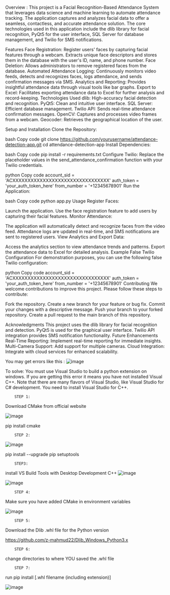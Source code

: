 Overview :
This project is a Facial Recognition-Based Attendance System that leverages data science and machine learning to automate attendance tracking. The application captures and analyzes facial data to offer a seamless, contactless, and accurate attendance solution. The core technologies used in this application include the dlib library for facial recognition, PyQt5 for the user interface, SQL Server for database management, and Twilio for SMS notifications.

Features
Face Registration: Register users' faces by capturing facial features through a webcam. Extracts unique face descriptors and stores them in the database with the user's ID, name, and phone number.
Face Deletion: Allows administrators to remove registered faces from the database.
Automated Attendance Logging: Continuously monitors video feeds, detects and recognizes faces, logs attendance, and sends confirmation messages via SMS.
Analytics and Reporting: Provides insightful attendance data through visual tools like bar graphs.
Export to Excel: Facilitates exporting attendance data to Excel for further analysis and record-keeping.
Technologies Used
dlib: High-accuracy facial detection and recognition.
PyQt5: Clean and intuitive user interface.
SQL Server: Efficient database management.
Twilio API: Sends real-time attendance confirmation messages.
OpenCV: Captures and processes video frames from a webcam.
Geocoder: Retrieves the geographical location of the user.


Setup and Installation
Clone the Repository:

bash
Copy code
git clone https://github.com/yourusername/attendance-detection-app.git
cd attendance-detection-app
Install Dependencies:

bash
Copy code
pip install -r requirements.txt
Configure Twilio:
Replace the placeholder values in the send_attendance_confirmation function with your Twilio credentials.

python
Copy code
account_sid = 'ACXXXXXXXXXXXXXXXXXXXXXXXXXXXXXXXX'
auth_token = 'your_auth_token_here'
from_number = '+12345678901'
Run the Application:

bash
Copy code
python app.py
Usage
Register Faces:

Launch the application.
Use the face registration feature to add users by capturing their facial features.
Monitor Attendance:

The application will automatically detect and recognize faces from the video feed.
Attendance logs are updated in real-time, and SMS notifications are sent to registered users.
View Analytics and Export Data:

Access the analytics section to view attendance trends and patterns.
Export the attendance data to Excel for detailed analysis.
Example False Twilio Configuration
For demonstration purposes, you can use the following false Twilio configuration:

python
Copy code
account_sid = 'ACXXXXXXXXXXXXXXXXXXXXXXXXXXXXXXXX'
auth_token = 'your_auth_token_here'
from_number = '+12345678901'
Contributing
We welcome contributions to improve this project. Please follow these steps to contribute:

Fork the repository.
Create a new branch for your feature or bug fix.
Commit your changes with a descriptive message.
Push your branch to your forked repository.
Create a pull request to the main branch of this repository.



Acknowledgments
This project uses the dlib library for facial recognition and detection.
PyQt5 is used for the graphical user interface.
Twilio API integration provides SMS notification functionality.
Future Enhancements
Real-Time Reporting: Implement real-time reporting for immediate insights.
Multi-Camera Support: Add support for multiple cameras.
Cloud Integration: Integrate with cloud services for enhanced scalability.


You may get errors like this :
![image](https://github.com/user-attachments/assets/ea38fbd6-5ccc-4daa-9247-8645fca665e2)

To solve:
        You must use Visual Studio to build a python extension on windows.  If you
        are getting this error it means you have not installed Visual C++.  Note
        that there are many flavors of Visual Studio, like Visual Studio for C#
        development.  You need to install Visual Studio for C++.

        STEP 1:
  Download CMake from official website      
        
  ![image](https://github.com/user-attachments/assets/2ace0419-8bd3-46c9-b684-f40002afdd5a)

  pip install cmake 

        STEP 2:
![image](https://github.com/user-attachments/assets/80ec8fea-870d-458a-9371-7a8ea5932515)

  pip install --upgrade pip setuptools

        STEP3:
install VS Build Tools with Desktop Development C++
        ![image](https://github.com/user-attachments/assets/2d1e2156-44db-4932-a6a4-95e49fb9c8e8)

  ![image](https://github.com/user-attachments/assets/9611e8c0-1328-4024-b7d1-e8d706adb80a)



        STEP 4:
Make sure you have added CMake in environment variables

![image](https://github.com/user-attachments/assets/0fd3eeb0-707d-40df-bed4-8fed02cc8457)

        STEP 5:
  Download the Dlib .whl file for the Python version
  
  https://github.com/z-mahmud22/Dlib_Windows_Python3.x
  
        STEP 6:
  change directories to where YOU saved the .whl file      

        STEP 7:
  run pip install [.whl filename (including extension)]      
  
![image](https://github.com/user-attachments/assets/0114bafe-f6ec-4830-9ce9-65876cea3f2b)

        
        

  


